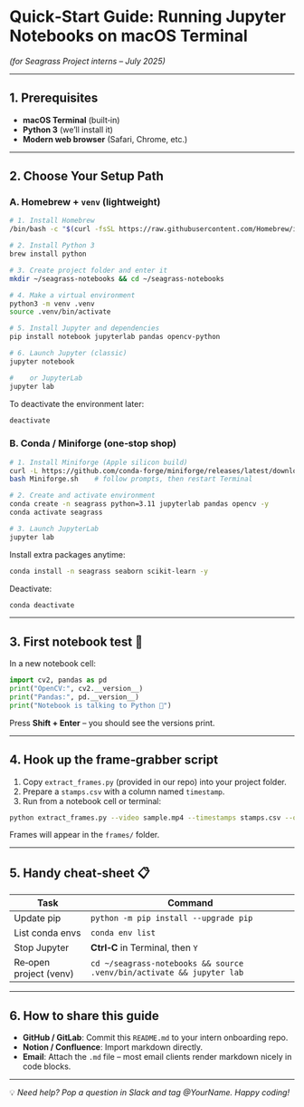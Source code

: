 # Quick‑Start Guide: Running Jupyter Notebooks on macOS Terminal
*(for Seagrass Project interns – July 2025)*

---

## 1. Prerequisites
- **macOS Terminal** (built‑in)
- **Python 3** (we’ll install it)
- **Modern web browser** (Safari, Chrome, etc.)

---

## 2. Choose Your Setup Path

### A. Homebrew + `venv` (lightweight)

```bash
# 1. Install Homebrew
/bin/bash -c "$(curl -fsSL https://raw.githubusercontent.com/Homebrew/install/HEAD/install.sh)"

# 2. Install Python 3
brew install python

# 3. Create project folder and enter it
mkdir ~/seagrass-notebooks && cd ~/seagrass-notebooks

# 4. Make a virtual environment
python3 -m venv .venv
source .venv/bin/activate

# 5. Install Jupyter and dependencies
pip install notebook jupyterlab pandas opencv-python

# 6. Launch Jupyter (classic)
jupyter notebook

#    or JupyterLab
jupyter lab
```

To deactivate the environment later:

```bash
deactivate
```

### B. Conda / Miniforge (one‑stop shop)

```bash
# 1. Install Miniforge (Apple silicon build)
curl -L https://github.com/conda-forge/miniforge/releases/latest/download/Miniforge3-MacOSX-arm64.sh -o Miniforge.sh
bash Miniforge.sh    # follow prompts, then restart Terminal

# 2. Create and activate environment
conda create -n seagrass python=3.11 jupyterlab pandas opencv -y
conda activate seagrass

# 3. Launch JupyterLab
jupyter lab
```

Install extra packages anytime:

```bash
conda install -n seagrass seaborn scikit-learn -y
```

Deactivate:

```bash
conda deactivate
```

---

## 3. First notebook test 🌊

In a new notebook cell:

```python
import cv2, pandas as pd
print("OpenCV:", cv2.__version__)
print("Pandas:", pd.__version__)
print("Notebook is talking to Python 🎉")
```

Press **Shift + Enter** – you should see the versions print.

---

## 4. Hook up the frame‑grabber script

1. Copy `extract_frames.py` (provided in our repo) into your project folder.
2. Prepare a `stamps.csv` with a column named `timestamp`.
3. Run from a notebook cell or terminal:

```bash
python extract_frames.py --video sample.mp4 --timestamps stamps.csv --out frames
```

Frames will appear in the `frames/` folder.

---

## 5. Handy cheat‑sheet 📋

| Task | Command |
|------|---------|
| Update pip | `python -m pip install --upgrade pip` |
| List conda envs | `conda env list` |
| Stop Jupyter | **Ctrl‑C** in Terminal, then `Y` |
| Re‑open project (venv) | `cd ~/seagrass-notebooks && source .venv/bin/activate && jupyter lab` |

---

## 6. How to share this guide

- **GitHub / GitLab**: Commit this `README.md` to your intern onboarding repo.
- **Notion / Confluence**: Import markdown directly.
- **Email**: Attach the `.md` file – most email clients render markdown nicely in code blocks.

---

💡 *Need help? Pop a question in Slack and tag @YourName. Happy coding!* 
